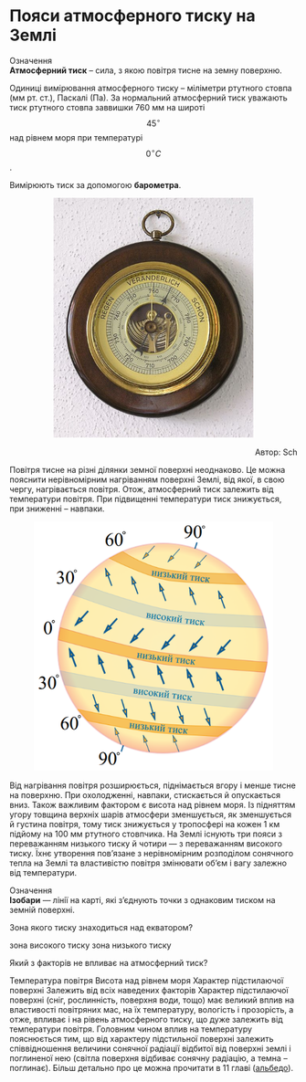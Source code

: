 Пояси атмосферного тиску на Землi
=================================

<div class="eoz-wrap">
<span class="eoz">Означення</span>
<div class="eoz-text">
<b>Атмосферний тиск</b> – сила, з якою повiтря тисне на земну поверхню.
</div>
</div>

Одиниці вимірювання атмосферного тиску – міліметри ртутного стовпа (мм рт. ст.), Паскалі (Па). За нормальний атмосферний тиск уважають тиск
ртутного стовпа заввишки 760 мм на широті $$45^{\circ}$$ над рівнем моря
при температурі $$0^{\circ}C$$.

Вимірюють тиск за допомогою **барометра**.

<div align="center">
<img src="2.jpg" width="350">
<p align="right">Автор: <span class="p1">Sch</span></p>
</div>

Повітря тисне на різні ділянки земної поверхні неоднаково. Це можна
пояснити нерівномірним нагріванням поверхні Землі, від якої, в свою
чергу, нагрівається повітря. Отож, атмосферний тиск залежить від
температури повітря. При підвищенні температури тиск знижується, при
зниженні – навпаки.

<div align="center">
<img src="3.png" width="420">
</div>

Від нагрівання повітря розширюється, піднімається вгору і менше тисне на
поверхню. При охолодженні, навпаки, стискається й опускається вниз.
Також важливим фактором є висота над рівнем моря. Із підняттям угору
товщина верхніх шарів атмосфери зменшується, як зменшується й густина
повітря, тому тиск знижується у тропосфері на кожен 1 км підйому на 100
мм ртутного стовпчика. На Землі існують три пояси з переважанням
низького тиску й чотири — з переважанням високого тиску. Їхнє утворення
пов’язане з нерівномірним розподілом сонячного тепла на Землі та
властивістю повітря змінювати об’єм і вагу залежно від температури.


<div class="eoz-wrap">
<span class="eoz">Означення</span>
<div class="eoz-text">
<b>Iзобари</b> — лiнiї на картi, якi з’єднують точки з однаковим тиском
на земнiй поверхнi.
</div>
</div>

<quiz>
<question>
<p>Зона якого тиску знаходиться над екватором?</p>
<answer>зона високого тиску</answer>
<answer correct>зона низького тиску</answer>
</question>
<question>
<p>Який з факторів не впливає на атмосферний тиск?</p>
<answer>Температура повітря</answer>
<answer>Висота над рівнем моря</answer>
<answer correct>Характер підстилаючої поверхні</answer>
<answer>Залежить від всіх наведених факторів</answer>
<explanation>Характер підстилаючої поверхні (сніг, рослинність, поверхня води, тощо) має великий вплив на властивості повітряних мас, на їх температуру, вологість і прозорість, а отже, впливає і на рівень атмосферного тиску, що дуже залежить від температури повітря. Головним чином вплив на температуру пояснюється тим, що від характеру підстильної поверхні залежить співвідношення величини сонячної радіації відбитої від поверхні землі і поглиненої нею (світла поверхня відбиває сонячну радіацію, а темна – поглинає). Більш детально про це можна прочитати в 11 главі (<a href="http://geography.ed-era.com/6/rozvyazannyageografichnyh_zadach.html" target="_blank">альбедо</a>).
</explanation>
</question>
</quiz>